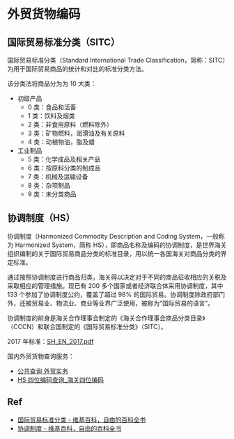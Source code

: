# 外贸货物编码


## 国际贸易标准分类（SITC）

国际贸易标准分类（Standard International Trade Classification，简称：SITC）为用于国际贸易商品的统计和对比的标准分类方法。

该分类法将商品分为为 10 大类：
- 初级产品
  - 0 类：食品和活畜
  - 1 类：饮料及烟类
  - 2 类：非食用原料（燃料除外）
  - 3 类：矿物燃料，润滑油及有关原料
  - 4 类：动植物油，脂及蜡
- 工业制品
  - 5 类：化学成品及相关产品
  - 6 类：按原料分类的制成品
  - 7 类：机械及运输设备
  - 8 类：杂项制品
  - 9 类：未分类商品

## 协调制度（HS）

协调制度（Harmonized Commodity Description and Coding System，一般称为 Harmonized System，简称 HS），即商品名称及编码的协调制度，是世界海关组织编制的关于国际贸易商品分类的标准目录，用以统一各国海关对商品分类的界定标准。

通过按照协调制度进行商品归类，海关得以决定对于不同的商品征收相应的关税及采取相应的管理措施。现已有 200 多个国家或者经济联合体采用协调制度，其中 133 个参加了协调制度公约，覆盖了超过 98% 的国际贸易。协调制度除政府部门外，还被贸易业、物流业、商业等业界广泛使用，被称为“国际贸易的语言”。

协调制度的前身是海关合作理事会制定的《海关合作理事会商品分类目录》（CCCN）和联合国制定的《国际贸易标准分类》（SITC）。

2017 年标准：[SH_EN_2017.pdf](https://www.ana.gob.pa/w_ana/images/ANA_pdf/arancel/arancel_2016/SH_EN_2017.pdf)

国内外贸货物查询服务：

- [公共查询 外贸实务](http://wmsw.mofcom.gov.cn/wmsw/)
- [HS 四位编码查询\_海关四位编码](https://cn-hscode.com/hscode.html)

## Ref

- [国际贸易标准分类 - 维基百科，自由的百科全书](https://zh.wikipedia.org/wiki/%E5%9B%BD%E9%99%85%E8%B4%B8%E6%98%93%E6%A0%87%E5%87%86%E5%88%86%E7%B1%BB)
- [协调制度 - 维基百科，自由的百科全书](https://zh.wikipedia.org/wiki/%E5%8D%8F%E8%B0%83%E5%88%B6%E5%BA%A6)

